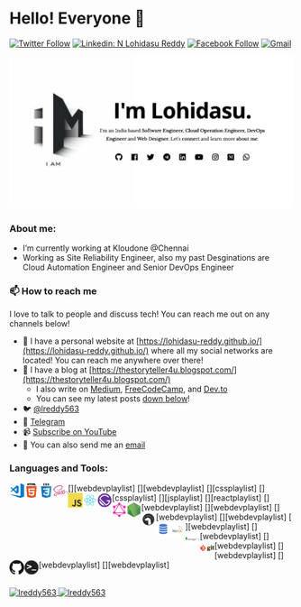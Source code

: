 # Hello! Everyone 👋
[![Twitter Follow](https://img.shields.io/twitter/follow/lreddy563?label=Follow)](https://twitter.com/lreddy563)
[![Linkedin: N Lohidasu Reddy](https://img.shields.io/badge/-Lohidasu%20Reddy-blue?style=flat-square&logo=Linkedin&logoColor=white&link=https://www.linkedin.com/in/n-lohidasu-reddy/)](https://www.linkedin.com/in/n-lohidasu-reddy/)
[![Facebook Follow](https://img.shields.io/badge/%20-Connect-black?color=14171A&labelColor=1976d2&logo=facebook&logoColor=white)](https://www.facebook.com/lreddy563/)
[![Gmail](https://img.shields.io/badge/%20-Send%20Mail-black?color=14171A&labelColor=ef5350&logo=gmail&logoColor=ffffff)](mailto:lreddy563@gmail.com?subject=From%20GitHub&body=Hi,%20there.%20Found%20you%20from%20GitHub.)

<img src="https://raw.githubusercontent.com/lreddy563/lreddy563/master/new1.jpg" alt="">

### About me:

- I’m currently working at Kloudone @Chennai
- Working as Site Reliability Engineer, also my past Desginations are Cloud Automation Engineer and Senior DevOps Engineer

### 📫 How to reach me

I love to talk to people and discuss tech! You can reach me out on any channels below!

- 🔗 I have a personal website at [https://lohidasu-reddy.github.io/](https://lohidasu-reddy.github.io/) where all my social networks are located! You can reach me anywhere over there!
- 📝 I have a blog at [https://thestoryteller4u.blogspot.com/](https://thestoryteller4u.blogspot.com/)
  - I also write on [Medium](https://medium.com/@lreddy563), [FreeCodeCamp](https://www.freecodecamp.org/news/author/lreddy563), and [Dev.to](https://dev.to/lreddy563)
  - You can see my latest posts [down below](#latest-blog-posts)!
- 🐦 [@lreddy563](https://twitter.com/lreddy563)
- 💬 [Telegram](https://telegram.me/lreddy563)
- 📹 [Subscribe on YouTube](https://www.youtube.com/nlohidasureddy)
- 📧 You can also send me an [email](mailto:hello@lsantos.dev)

### Languages and Tools:

[<img align="left" alt="Visual Studio Code" width="26px" src="https://raw.githubusercontent.com/github/explore/80688e429a7d4ef2fca1e82350fe8e3517d3494d/topics/visual-studio-code/visual-studio-code.png" />][webdevplaylist]
[<img align="left" alt="HTML5" width="26px" src="https://raw.githubusercontent.com/github/explore/80688e429a7d4ef2fca1e82350fe8e3517d3494d/topics/html/html.png" />][webdevplaylist]
[<img align="left" alt="CSS3" width="26px" src="https://raw.githubusercontent.com/github/explore/80688e429a7d4ef2fca1e82350fe8e3517d3494d/topics/css/css.png" />][cssplaylist]
[<img align="left" alt="Sass" width="26px" src="https://raw.githubusercontent.com/github/explore/80688e429a7d4ef2fca1e82350fe8e3517d3494d/topics/sass/sass.png" />][cssplaylist]
[<img align="left" alt="JavaScript" width="26px" src="https://raw.githubusercontent.com/github/explore/80688e429a7d4ef2fca1e82350fe8e3517d3494d/topics/javascript/javascript.png" />][jsplaylist]
[<img align="left" alt="React" width="26px" src="https://raw.githubusercontent.com/github/explore/80688e429a7d4ef2fca1e82350fe8e3517d3494d/topics/react/react.png" />][reactplaylist]
[<img align="left" alt="Gatsby" width="26px" src="https://raw.githubusercontent.com/github/explore/e94815998e4e0713912fed477a1f346ec04c3da2/topics/gatsby/gatsby.png" />][webdevplaylist]
[<img align="left" alt="GraphQL" width="26px" src="https://raw.githubusercontent.com/github/explore/80688e429a7d4ef2fca1e82350fe8e3517d3494d/topics/graphql/graphql.png" />][webdevplaylist]
[<img align="left" alt="Node.js" width="26px" src="https://raw.githubusercontent.com/github/explore/80688e429a7d4ef2fca1e82350fe8e3517d3494d/topics/nodejs/nodejs.png" />][webdevplaylist]
[<img align="left" alt="Deno" width="26px" src="https://raw.githubusercontent.com/github/explore/361e2821e2dea67711cde99c9c40ed357061cf27/topics/deno/deno.png" />][webdevplaylist]
[<img align="left" alt="SQL" width="26px" src="https://raw.githubusercontent.com/github/explore/80688e429a7d4ef2fca1e82350fe8e3517d3494d/topics/sql/sql.png" />][webdevplaylist]
[<img align="left" alt="MySQL" width="26px" src="https://raw.githubusercontent.com/github/explore/80688e429a7d4ef2fca1e82350fe8e3517d3494d/topics/mysql/mysql.png" />][webdevplaylist]
[<img align="left" alt="MongoDB" width="26px" src="https://raw.githubusercontent.com/github/explore/80688e429a7d4ef2fca1e82350fe8e3517d3494d/topics/mongodb/mongodb.png" />][webdevplaylist]
[<img align="left" alt="Git" width="26px" src="https://raw.githubusercontent.com/github/explore/80688e429a7d4ef2fca1e82350fe8e3517d3494d/topics/git/git.png" />][webdevplaylist]
[<img align="left" alt="GitHub" width="26px" src="https://raw.githubusercontent.com/github/explore/78df643247d429f6cc873026c0622819ad797942/topics/github/github.png" />][webdevplaylist]
[<img align="left" alt="HTML5" width="26px" src="https://raw.githubusercontent.com/github/explore/80688e429a7d4ef2fca1e82350fe8e3517d3494d/topics/terminal/terminal.png" />][webdevplaylist]

<br />

<a href="">
  <img align="center" src="https://github-readme-stats.vercel.app/api?username=lreddy563&show_icons=true&theme=radical" alt="lreddy563"/>
</a>
<a href="">
  <img align="center" src="https://github-readme-stats.vercel.app/api/top-langs/?username=lreddy563&layout=compact&theme=radical" alt="lreddy563"/>
</a>
